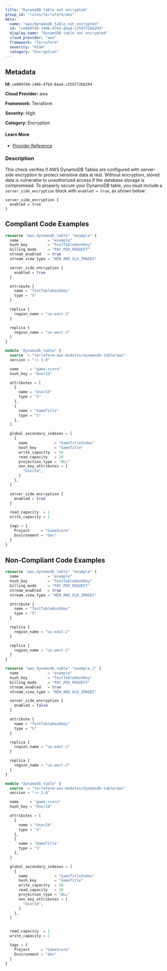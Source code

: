 ```yaml
---
title: "DynamoDB table not encrypted"
group_id: "rules/terraform/aws"
meta:
  name: "aws/dynamodb_table_not_encrypted"
  id: "ce089fd4-1406-47bd-8aad-c259772bb294"
  display_name: "DynamoDB table not encrypted"
  cloud_provider: "aws"
  framework: "Terraform"
  severity: "HIGH"
  category: "Encryption"
---
```

## Metadata

**Id:** `ce089fd4-1406-47bd-8aad-c259772bb294`

**Cloud Provider:** aws

**Framework:** Terraform

**Severity:** High

**Category:** Encryption

#### Learn More

 - [Provider Reference](https://registry.terraform.io/providers/hashicorp/aws/latest/docs/resources/dynamodb_table#server_side_encryption)

### Description

 This check verifies if AWS DynamoDB Tables are configured with server-side encryption to protect sensitive data at rest. Without encryption, stored data is vulnerable to unauthorized access if the database storage is compromised. To properly secure your DynamoDB table, you must include a `server_side_encryption` block with `enabled = true`, as shown below:

```
server_side_encryption {
  enabled = true
}
```


## Compliant Code Examples
```terraform
resource "aws_dynamodb_table" "example" {
  name             = "example"
  hash_key         = "TestTableHashKey"
  billing_mode     = "PAY_PER_REQUEST"
  stream_enabled   = true
  stream_view_type = "NEW_AND_OLD_IMAGES"

  server_side_encryption {
    enabled = true
  }

  attribute {
    name = "TestTableHashKey"
    type = "S"
  }

  replica {
    region_name = "us-east-2"
  }

  replica {
    region_name = "us-west-2"
  }
}

```

```terraform
module "dynamodb_table" {
  source  = "terraform-aws-modules/dynamodb-table/aws"
  version = "~> 3.0"

  name     = "game-score"
  hash_key = "UserId"

  attributes = [
    {
      name = "UserId"
      type = "S"
    },
    {
      name = "GameTitle"
      type = "S"
    },
  ]

  global_secondary_indexes = [
    {
      name            = "GameTitleIndex"
      hash_key        = "GameTitle"
      write_capacity  = 10
      read_capacity   = 10
      projection_type = "ALL"
      non_key_attributes = [
        "UserId",
      ]
    },
  ]

  server_side_encryption {
    enabled = true
  }

  read_capacity  = 1
  write_capacity = 1

  tags = {
    Project     = "GameScore"
    Environment = "dev"
  }
}
```
## Non-Compliant Code Examples
```terraform
resource "aws_dynamodb_table" "example" {
  name             = "example"
  hash_key         = "TestTableHashKey"
  billing_mode     = "PAY_PER_REQUEST"
  stream_enabled   = true
  stream_view_type = "NEW_AND_OLD_IMAGES"

  attribute {
    name = "TestTableHashKey"
    type = "S"
  }

  replica {
    region_name = "us-east-2"
  }

  replica {
    region_name = "us-west-2"
  }
}

resource "aws_dynamodb_table" "example_2" {
  name             = "example"
  hash_key         = "TestTableHashKey"
  billing_mode     = "PAY_PER_REQUEST"
  stream_enabled   = true
  stream_view_type = "NEW_AND_OLD_IMAGES"

  server_side_encryption {
    enabled = false
  }

  attribute {
    name = "TestTableHashKey"
    type = "S"
  }

  replica {
    region_name = "us-east-2"
  }

  replica {
    region_name = "us-west-2"
  }
}

```

```terraform
module "dynamodb_table" {
  source  = "terraform-aws-modules/dynamodb-table/aws"
  version = "~> 3.0"

  name     = "game-score"
  hash_key = "UserId"

  attributes = [
    {
      name = "UserId"
      type = "S"
    },
    {
      name = "GameTitle"
      type = "S"
    },
  ]

  global_secondary_indexes = [
    {
      name            = "GameTitleIndex"
      hash_key        = "GameTitle"
      write_capacity  = 10
      read_capacity   = 10
      projection_type = "ALL"
      non_key_attributes = [
        "UserId",
      ]
    },
  ]


  read_capacity  = 1
  write_capacity = 1

  tags = {
    Project     = "GameScore"
    Environment = "dev"
  }
}
```